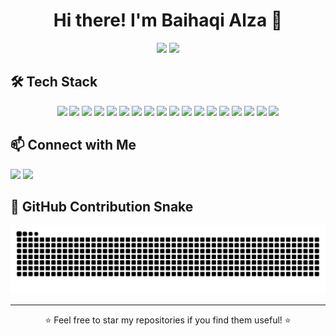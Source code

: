 <h1 align="center">Hi there! I'm Baihaqi Alza 👋</h1>

<p align="center">
  <img src="https://github-readme-stats.vercel.app/api?username=bhqialza&show_icons=true&theme=tokyonight" width="48%">
  <img src="https://github-readme-stats.vercel.app/api/top-langs/?username=bhqialza&layout=compact&theme=tokyonight" width="48%">
</p>  

## 🛠️ Tech Stack

<p align="center">
  <!-- Cloud Platforms -->
  <img src="https://cdn.jsdelivr.net/gh/devicons/devicon/icons/amazonwebservices/amazonwebservices-original.svg" width="40" />
  <img src="https://cdn.jsdelivr.net/gh/devicons/devicon/icons/googlecloud/googlecloud-original.svg" width="40" />

  <!-- DevOps & Tools -->
  <img src="https://cdn.jsdelivr.net/gh/devicons/devicon/icons/jenkins/jenkins-original.svg" width="40" />
  <img src="https://cdn.jsdelivr.net/gh/devicons/devicon/icons/docker/docker-original.svg" width="40" />
  <img src="https://cdn.jsdelivr.net/gh/devicons/devicon/icons/kubernetes/kubernetes-plain.svg" width="40" />
  <img src="https://cdn.jsdelivr.net/gh/devicons/devicon/icons/ansible/ansible-original.svg" width="40" />
  <img src="https://cdn.jsdelivr.net/gh/devicons/devicon/icons/github/github-original.svg" width="40" />

  <!-- AI/ML Tools (only TensorFlow & Jupyter have icons) -->
  <img src="https://cdn.jsdelivr.net/gh/devicons/devicon/icons/tensorflow/tensorflow-original.svg" width="40" />
  <img src="https://cdn.jsdelivr.net/gh/devicons/devicon/icons/jupyter/jupyter-original.svg" width="40" />

  <!-- Programming & Frameworks -->
  <img src="https://cdn.jsdelivr.net/gh/devicons/devicon/icons/python/python-original.svg" width="40" />
  <img src="https://cdn.jsdelivr.net/gh/devicons/devicon/icons/flask/flask-original.svg" width="40" />
  <img src="https://cdn.jsdelivr.net/gh/devicons/devicon/icons/fastapi/fastapi-original.svg" width="40" />
  <img src="https://cdn.jsdelivr.net/gh/devicons/devicon/icons/laravel/laravel-plain.svg" width="40" />
  <img src="https://cdn.jsdelivr.net/gh/devicons/devicon/icons/javascript/javascript-original.svg" width="40" />
  <img src="https://cdn.jsdelivr.net/gh/devicons/devicon/icons/bash/bash-original.svg" width="40" />

  <!-- Databases -->
  <img src="https://cdn.jsdelivr.net/gh/devicons/devicon/icons/mysql/mysql-original.svg" width="40" />
  <img src="https://cdn.jsdelivr.net/gh/devicons/devicon/icons/mongodb/mongodb-original.svg" width="40" />
  <img src="https://cdn.jsdelivr.net/gh/devicons/devicon/icons/firebase/firebase-plain.svg" width="40" />
</p>

## 📫 Connect with Me

<p>
  <a href="https://linkedin.com/in/bhqialza"><img src="https://img.shields.io/badge/LinkedIn-0077B5?style=for-the-badge&logo=linkedin&logoColor=white" /></a>
  <a href="mailto:bhqialza@gmail.com"><img src="https://img.shields.io/badge/Gmail-D14836?style=for-the-badge&logo=gmail&logoColor=white" /></a>
</p>

## 🐍 GitHub Contribution Snake

<p align="center">
  <img src="https://raw.githubusercontent.com/bhqialza/bhqialza/output/github-contribution-grid-snake.svg" />
</p>

---

<p align="center">⭐️ Feel free to star my repositories if you find them useful! ⭐️</p>
